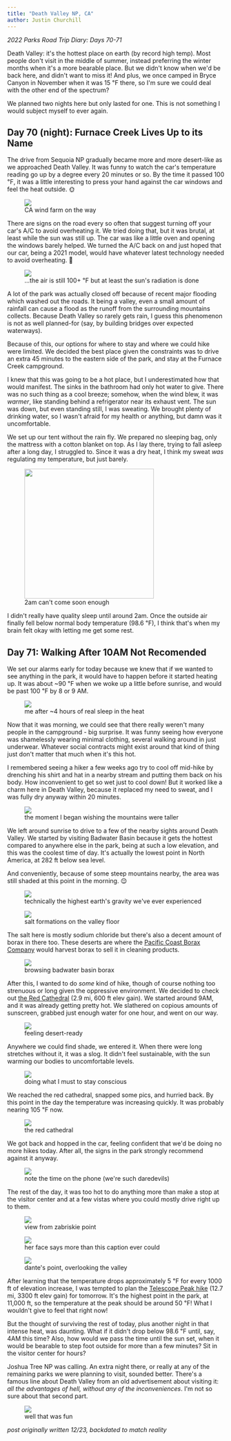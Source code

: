 ```yaml
---
title: "Death Valley NP, CA"
author: Justin Churchill
---
```

_2022 Parks Road Trip Diary: Days 70-71_

Death Valley: it's the hottest place on earth (by record high temp). Most people don't visit in the middle of summer, instead preferring the winter months when it's a more bearable place. But we didn't know when we'd be back here, and didn't want to miss it! And plus, we once camped in Bryce Canyon in November when it was 15 ℉ there, so I'm sure we could deal with the other end of the spectrum? 

We planned two nights here but only lasted for one. This is not something I would subject myself to ever again.
<!--end_excerpt-->

## Day 70 (night): Furnace Creek Lives Up to its Name
<!-- 8/29 -->

The drive from Sequoia NP gradually became more and more desert-like as we approached Death Valley. It was funny to watch the car's temperature reading go up by a degree every 20 minutes or so. By the time it passed 100 ℉, it was a little interesting to press your hand against the car windows and feel the heat outside. 🌞

<!-- windmills on the drive to death valley -->
<figure>
    <img src="https://lh3.googleusercontent.com/pw/AL9nZEV7uGnaai3a2XpUi_68BwifgG9j6Ar9MgpIc6Aa3rzwApOtoXUA7FAiP-BhtP3HkrEAhs8ksvWoYJlMloZbmBrbwCE_bY6KisKQUD81FHkapKRfgltu7bsW3U3XAuT50NaR6JJGLNcJajNvgMYxtKXJiw=w1916-h1436-no?authuser=0">
    <figcaption>CA wind farm on the way</figcaption>
</figure>

There are signs on the road every so often that suggest turning off your car's A/C to avoid overheating it. We tried doing that, but it was brutal, at least while the sun was still up. The car was like a little oven and opening the windows barely helped. We turned the A/C back on and just hoped that our car, being a 2021 model, would have whatever latest technology needed to avoid overheating. 🤞

<!-- sunset over death valley -->
<figure>
    <img src="https://lh3.googleusercontent.com/pw/AL9nZEVw_c9EseKQMWN0ZDaNu_9dFFYP_cRZ1fpYw_NLUWmDFGw9p0u70SC68S8wHS99wrBIZjZ6EeR3oe9nv_T2S6T7OvBA3jdf-sBUEQHOOlPtXWyfFQ9ip4n4lv0leL8Len9CT7ir7MBtgw5Em_84HwUbjg=w1916-h1436-no?authuser=0">
    <figcaption>...the air is still 100+ ℉ but at least the sun's radiation is done</figcaption>
</figure>

A lot of the park was actually closed off because of recent major flooding which washed out the roads. It being a valley, even a small amount of rainfall can cause a flood as the runoff from the surrounding mountains collects. Because Death Valley so rarely gets rain, I guess this phenomenon is not as well planned-for (say, by building bridges over expected waterways).

Because of this, our options for where to stay and where we could hike were limited. We decided the best place given the constraints was to drive an extra 45 minutes to the eastern side of the park, and stay at the Furnace Creek campground.

I knew that this was going to be a hot place, but I underestimated how that would manifest. The sinks in the bathroom had only hot water to give. There was no such thing as a cool breeze; somehow, when the wind blew, it was _warmer_, like standing behind a refrigerator near its exhaust vent. The sun was down, but even standing still, I was sweating. We brought plenty of drinking water, so I wasn't afraid for my health or anything, but damn was it uncomfortable.

We set up our tent without the rain fly. We prepared no sleeping bag, only the mattress with a cotton blanket on top. As I lay there, trying to fall asleep after a long day, I struggled to. Since it was a dry heat, I think my sweat _was_ regulating my temperature, but just barely.

<!-- weather app as I lay in bed -->
<figure>
    <img width="300px" src="https://lh3.googleusercontent.com/pw/AL9nZEVlRFUJYiG4FNsrlR6O-Jib2qJ4XifRPm43jYxXsFvM0PkFpHJUymxrmauCSARceCfIFjt0Ro9Sd4xm3a4OBMPrnRbukhX9aKb2UyeZyeLIvESzqA95Xwm5qBRsVtx-hKf1aW2mIbw7vMSpa69njDH-tA=w750-h1334-no?authuser=0">
    <figcaption>2am can't come soon enough</figcaption>
</figure>

I didn't really have quality sleep until around 2am. Once the outside air finally fell below normal body temperature (98.6 ℉), I think that's when my brain felt okay with letting me get some rest.

## Day 71: Walking After 10AM Not Recomended
<!-- 8/30 -->

We set our alarms early for today because we knew that if we wanted to see anything in the park, it would have to happen before it started heating up. It was about ~90 ℉ when we woke up a little before sunrise, and would be past 100 ℉ by 8 or 9 AM.

<!-- me after a rough night -->
<figure>
    <img src="https://lh3.googleusercontent.com/pw/AL9nZEVIQZrQC9eZJYKQ5K-IoutqHKNBWLmPYCahxBOng-bwf86YjrWarILLhj88mkUMJZZrnr6BO2rgPauw-cG7FibQsNhLA2qyykcg9HvORIZwMnIYzK4wfz2XJwPvVkexDdIDeVRjw049ex6fGWWyUISZ5Q=w1912-h1436-no?authuser=0">
    <figcaption>me after ~4 hours of real sleep in the heat</figcaption>
</figure>

Now that it was morning, we could see that there really weren't many people in the campground - big surprise. It was funny seeing how everyone was shamelessly wearing minimal clothing, several walking around in just underwear. Whatever social contracts might exist around that kind of thing just don't matter that much when it's this hot.

I remembered seeing a hiker a few weeks ago try to cool off mid-hike by drenching his shirt and hat in a nearby stream and putting them back on his body. How inconvenient to get so wet just to cool down! But it worked like a charm here in Death Valley, because it replaced my need to sweat, and I was fully dry anyway within 20 minutes.

<!-- sunrise through the trees at the campgrounds -->
<figure>
    <img src="https://lh3.googleusercontent.com/pw/AL9nZEW-_D8mgg5jJkjinn_vz3nn9GmnSoF8tusSdd3pnFEjqR69KfLBWgFAey_BHojDbiV026RT0evcT6KqteDsGniy43vh8S3uccOo3kNPn31Qf2Eu5ms1XjaH3gcLZu8NJjAj6O3XdX0GWHCR2ZvCHqwGhw=w1916-h1436-no?authuser=0">
    <figcaption>the moment I began wishing the mountains were taller</figcaption>
</figure>

We left around sunrise to drive to a few of the nearby sights around Death Valley. We started by visiting Badwater Basin because it gets the hottest compared to anywhere else in the park, being at such a low elevation, and this was the coolest time of day. It's actually the lowest point in North America, at 282 ft below sea level.

And conveniently, because of some steep mountains nearby, the area was still shaded at this point in the morning. 😌

<!-- judy standing with badwater basin sign -->
<figure>
    <img src="https://lh3.googleusercontent.com/pw/AL9nZEU70_7KAa7aj_tyPHCC0oqKU9xLn3d6-5utcOd_65jiWhOv7Tsp7zdQAcvPLM8nD-YE2y0NNNk22FI_3vW4FKqdbfy7nP9zUcUMV855SjC-eaifWvIk85FI_SMvLcDIRXfq1UmKP1_CsMXcaOFDkwmhVg=w1916-h1436-no?authuser=0">
    <figcaption>technically the highest earth's gravity we've ever experienced</figcaption>
</figure>

<!-- close up of the salt formations -->
<figure>
    <img src="https://lh3.googleusercontent.com/pw/AL9nZEVZ38NF60lXCqCN9O8ag4i33FQv-BqUH7mizN4TbhbSyQi7iIVJZg-awTvsgFnOeEzi-5_pTOJ5MtLW5RXn1-DTJ9HJzFbaqWlmoMQLxkqXoV9p-isoQ_q5SslQNRlqAwkeQZG4yG4OALKLS1n0fgPelw=w1078-h1436-no?authuser=0">
    <figcaption>salt formations on the valley floor</figcaption>
</figure>

The salt here is mostly sodium chloride but there's also a decent amount of borax in there too. These deserts are where the [Pacific Coast Borax Company](https://en.wikipedia.org/wiki/Pacific_Coast_Borax_Company) would harvest borax to sell it in cleaning products.

<!-- me walking the vast basin -->
<figure>
    <img src="https://lh3.googleusercontent.com/pw/AL9nZEVjWuCDMTnP16Mte1IaYB52-LuVXSPSCBdBqF9fGFNRFOVwH7hoWwBZb1vcnsM4N2Oz7hcOLSS0zLk1LmIR6OxOE0Lomxnh6rscGE2F1tVuJ7SBNHzRGSChdCnVa-_k0SwRxtx2cSP7EJARAnH1sPBtBw=w1916-h1436-no?authuser=0">
    <figcaption>browsing badwater basin borax</figcaption>
</figure>

After this, I wanted to do _some_ kind of hike, though of course nothing too strenuous or long given the oppressive environment. We decided to check out [the Red Cathedral](https://www.alltrails.com/explore/trail/us/california/golden-canyon-trail-to-red-cathedral) (2.9 mi, 600 ft elev gain). We started around 9AM, and it was already getting pretty hot. We slathered on copious amounts of sunscreen, grabbed just enough water for one hour, and went on our way.

<!-- setting off on the hike to cathedral rock -->
<figure>
    <img src="https://lh3.googleusercontent.com/pw/AL9nZEX2FFgGwlkDo-t-XiPhAkC9Xm6Ys-tts2Ozj-gd1ZRHZH8bNusD_O6cYtAb8wkYee_tElXxQv0gn5RTHCiP-MyR-mp1p84TvBC0ZuvPlJHLkbxIxGXHuz4F6u1xsOzMWTKt8tiAwy9DfngWYvZZDa8JJw=w1912-h1436-no?authuser=0">
    <figcaption>feeling desert-ready</figcaption>
</figure>

Anywhere we could find shade, we entered it. When there were long stretches without it, it was a slog. It didn't feel sustainable, with the sun warming our bodies to uncomfortable levels.

<!-- in the shade drinking water on the path to cathedral rock -->
<figure>
    <img src="https://lh3.googleusercontent.com/pw/AL9nZEV3_EEmFeZL9EskhQ7gvN2hj8OQIaA7g1NqKCb5hwEKirKFp2ygOS49JRhrF4kfZ8ZjPzhVSpr1XDWxWgV5uy6VVdSIj-QUrTpXp5rlFyJngaqEybZojit0DuPeOE9PH4k2PUr4nfgaIzjW2u2HpwCzOQ=w1916-h1436-no?authuser=0">
    <figcaption>doing what I must to stay conscious</figcaption>
</figure>

We reached the red cathedral, snapped some pics, and hurried back. By this point in the day the temperature was increasing quickly. It was probably nearing 105 ℉ now.

<!-- cathedral rock -->
<figure>
    <img src="https://lh3.googleusercontent.com/pw/AL9nZEXwL5jdJgV5urEdR_nkoRWh6Hlug3UA0Urs1yoHxgf1DTICIifvOhOtQzP8xgBC3R2k5mjMkdOMteiwyTvBBOvnIZvgmi35IrcsLsZkn0OkJ70fh3wKPLuNVO2okqZTNpdnz_xiC0gvQfmgAN29c2b8Uw=w1916-h1436-no?authuser=0">
    <figcaption>the red cathedral</figcaption>
</figure>

We got back and hopped in the car, feeling confident that we'd be doing no more hikes today. After all, the signs in the park strongly recommend against it anyway.

<!-- extreme heat danger after 10am -->
<figure>
    <img src="https://lh3.googleusercontent.com/pw/AL9nZEWnBC3IeLYItW_Ss3KMa56tbioyN0lsHdsdnWPLfq7UBAaO0FT3bVqs9A2xf9us-WyzsgM4q8XdBCpbHN0kPdLBJ9rQFMlhqYIg-f6sovIzlgn5DXgC1rF3DL4joSA6U5mnV-4CooBLmUvr5F94Mqp3KQ=w1078-h1436-no?authuser=0">
    <figcaption>note the time on the phone (we're such daredevils)</figcaption>
</figure>

The rest of the day, it was too hot to do anything more than make a stop at the visitor center and at a few vistas where you could mostly drive right up to them.

<!-- view from zabriskie point we drove to -->
<figure>
    <img src="https://lh3.googleusercontent.com/pw/AL9nZEUxy9yl38BniIA7DS_hqxD7coR580XhrsDYnJDdSZIhRiG44hIKvZaMIPHSE8YMk5iadM5cCFgt35y_zzzOWzTsXk8jqgjFQLIi3lo25mxS9bVwfQ7ENQcZMGfZ9p7Cghpe1ueEh0sbkKj2TIa_a8eYTg=w1912-h1436-no?authuser=0">
    <figcaption>view from zabriskie point</figcaption>
</figure>

<!-- judy at visitor center 107 degrees F -->
<figure>
    <img src="https://lh3.googleusercontent.com/pw/AL9nZEXIIB6EcudL8eYYdVotMlKfPgDohA4nWifHlg1e--71m1AZV_aRjVcRJTYKFnE8P_hYvikDhhKxwJY1Ohu_jO-7wBH-7MoQTUXDKtZvvHDF8BqoiujsrF1Cx2xxXdetk4sZ6loxKQqwMTE4fcW4E7lQcg=w1078-h1436-no?authuser=0">
    <figcaption>her face says more than this caption ever could</figcaption>
</figure>

<!-- dante's point overlooking the valley -->
<figure>
    <img src="https://lh3.googleusercontent.com/pw/AL9nZEX2nwIc3zxeoC5TQFOVGNRtPCHA_9dKCRjjOVajPkfMuPPVHilQDqWChMCg9cl_JPlJGdnHuBeVm98Y1_W2IFV9ZgaeeDafJix4aF2yYL_amq9QHv5In36xeFabah-2hAdmke-1rMFeNui5ARk5X-9_dQ=w1912-h1436-no?authuser=0">
    <figcaption>dante's point, overlooking the valley</figcaption>
</figure>

After learning that the temperature drops approximately 5 ℉ for every 1000 ft of elevation increase, I was tempted to plan the [Telescope Peak hike](https://www.alltrails.com/explore/trail/us/california/telescope-peak-trail) (12.7 mi, 3300 ft elev gain) for tomorrow. It's the highest point in the park, at 11,000 ft, so the temperature at the peak should be around 50 ℉! What I wouldn't give to feel that right now!

But the thought of surviving the rest of today, plus another night in that intense heat, was daunting. What if it didn't drop below 98.6 ℉ until, say, 4AM this time? Also, how would we pass the time until the sun set, when it would be bearable to step foot outside for more than a few minutes? Sit in the visitor center for hours?

Joshua Tree NP was calling. An extra night there, or really at any of the remaining parks we were planning to visit, sounded better. There's a famous line about Death Valley from an old advertisement about visiting it: _all the advantages of hell, without any of the inconveniences_. I'm not so sure about that second part.

<!-- road ahead as we leave death valley -->
<figure>
    <img src="https://lh3.googleusercontent.com/pw/AL9nZEURaiIL_npRkmmjdO3UspMic9OiCgUgBGlDkJ0cfyhTY36vKKuwEIdy7nDCX9FqTAclNjLl4ZrYJseRAH8WLU0bkYMlXlB_D61rmfUPN6hA1y3m6WHzMrssPPT7ESjvYRY66zKG9QbIswnnfBYXZv4ong=w1916-h1436-no?authuser=0">
    <figcaption>well that was fun</figcaption>
</figure>


_post originally written 12/23, backdated to match reality_
